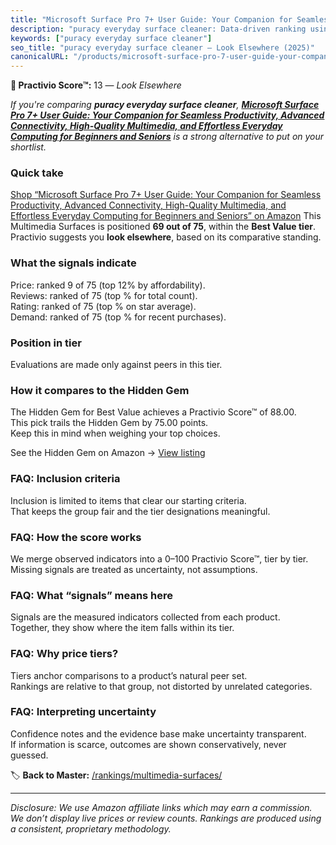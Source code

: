 ```yaml
---
title: "Microsoft Surface Pro 7+ User Guide: Your Companion for Seamless Productivity, Advanced Connectivity, High-Quality Multimedia, and Effortless Everyday Computing for Beginners and Seniors"
description: "puracy everyday surface cleaner: Data-driven ranking using the Practivio Score™. Positioned by quality, value, demand, findability, momentum."
keywords: ["puracy everyday surface cleaner"]
seo_title: "puracy everyday surface cleaner — Look Elsewhere (2025)"
canonicalURL: "/products/microsoft-surface-pro-7-user-guide-your-companion-for-seamless-productivity-advanced-connectivity-high-quality-multimedia-and-effortless-everyday-computing-for-beginners-and-seniors-B0FQ3KPDPL/"
---
```


**🚫 Practivio Score™:** 13 — _Look Elsewhere_


*If you're comparing **puracy everyday surface cleaner**, **[Microsoft Surface Pro 7+ User Guide: Your Companion for Seamless Productivity, Advanced Connectivity, High-Quality Multimedia, and Effortless Everyday Computing for Beginners and Seniors](https://www.amazon.com/dp/B0FQ3KPDPL?tag=practivio-20)** is a strong alternative to put on your shortlist.*
### Quick take
[Shop “Microsoft Surface Pro 7+ User Guide: Your Companion for Seamless Productivity, Advanced Connectivity, High-Quality Multimedia, and Effortless Everyday Computing for Beginners and Seniors” on Amazon](https://www.amazon.com/dp/B0FQ3KPDPL?tag=practivio-20)
This Multimedia Surfaces is positioned **69 out of 75**, within the **Best Value tier**.  
Practivio suggests you **look elsewhere**, based on its comparative standing.

### What the signals indicate
Price: ranked 9 of 75 (top 12% by affordability).  
Reviews: ranked  of 75 (top % for total count).  
Rating: ranked  of 75 (top % on star average).  
Demand: ranked  of 75 (top % for recent purchases).

### Position in tier
Evaluations are made only against peers in this tier.

### How it compares to the Hidden Gem
The Hidden Gem for Best Value achieves a Practivio Score™ of 88.00.  
This pick trails the Hidden Gem by 75.00 points.  
Keep this in mind when weighing your top choices.  

See the Hidden Gem on Amazon → [View listing](https://www.amazon.com/dp/B004BN7V1I?tag=practivio-20)

### FAQ: Inclusion criteria
Inclusion is limited to items that clear our starting criteria.  
That keeps the group fair and the tier designations meaningful.

### FAQ: How the score works
We merge observed indicators into a 0–100 Practivio Score™, tier by tier.  
Missing signals are treated as uncertainty, not assumptions.

### FAQ: What “signals” means here
Signals are the measured indicators collected from each product.  
Together, they show where the item falls within its tier.

### FAQ: Why price tiers?
Tiers anchor comparisons to a product’s natural peer set.  
Rankings are relative to that group, not distorted by unrelated categories.

### FAQ: Interpreting uncertainty
Confidence notes and the evidence base make uncertainty transparent.  
If information is scarce, outcomes are shown conservatively, never guessed.


🏷️ **Back to Master:** [/rankings/multimedia-surfaces/](/rankings/multimedia-surfaces/)

---
_Disclosure: We use Amazon affiliate links which may earn a commission. We don’t display live prices or review counts. Rankings are produced using a consistent, proprietary methodology._
